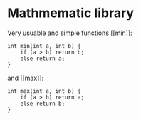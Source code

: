 Mathmematic library
===================

Very usuable and simple functions [[min]]:

    int min(int a, int b) {
        if (a > b) return b;
        else return a;
    }

and [[max]]:

    int max(int a, int b) {
        if (a > b) return a;
        else return b;
    }
